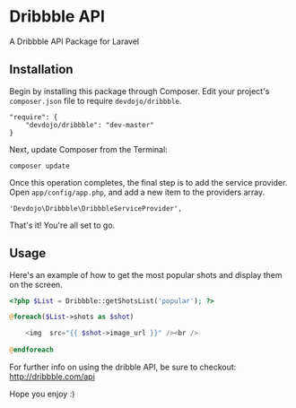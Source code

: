 Dribbble API
========

A Dribbble API Package for Laravel

## Installation

Begin by installing this package through Composer. Edit your project's `composer.json` file to require `devdojo/dribbble`.

	"require": {
		"devdojo/dribbble": "dev-master"
	}

Next, update Composer from the Terminal:

    composer update

Once this operation completes, the final step is to add the service provider. Open `app/config/app.php`, and add a new item to the providers array.

    'Devdojo\Dribbble\DribbbleServiceProvider',

That's it! You're all set to go.

## Usage

Here's an example of how to get the most popular shots and display them on the screen.

```php
<?php $List = Dribbble::getShotsList('popular'); ?>

@foreach($List->shots as $shot)

	<img  src="{{ $shot->image_url }}" /><br />
	
@endforeach
```

For further info on using the dribble API, be sure to checkout: http://dribbble.com/api

Hope you enjoy :)

